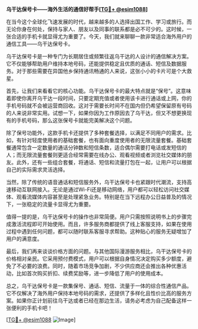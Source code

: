 **乌干达保号卡——海外生活的通信好帮手[[TG💪+ @esim1088](https://t.me/s/esim1088)]**

在当今这个全球化飞速发展的时代，越来越多的人选择出国工作、学习或旅行。而无论你身在何处，保持与家人、朋友以及同事的联系都是必不可少的。这时候，一张合适的手机卡就显得尤为重要了。今天，我们就来聊聊一款非常适合海外用户的通信工具——乌干达保号卡。

乌干达保号卡是一种专门为长期居住或频繁往返乌干达的人设计的通信解决方案。它不仅能够帮助用户维持本地号码，还能提供稳定且优质的通话、短信及数据服务。对于那些需要在异国他乡保持通讯畅通的人来说，这张小小的卡片可是个大救星。

首先，让我们来看看它的核心功能。乌干达保号卡的最大特点就是“保号”。这意味着即使你离开乌干达一段时间，只要定期充值或者使用该卡进行通话或上网，你的手机号码就不会被运营商回收。这对于需要长时间不在国内但仍希望保留原有号码的人来说非常实用。试想一下，如果你因为工作原因去了乌干达，但又不想更换现有的手机号码，那么这张保号卡就能完美解决这个问题。

除了保号功能外，这款手机卡还提供了多种套餐选择，以满足不同用户的需求。比如，有针对轻度使用者的基础套餐，也有面向重度使用者的无限流量套餐。基础套餐通常包含一定数量的通话分钟数和短信条数，适合偶尔需要打电话或发短信的人；而无限流量套餐则更适合经常需要在线办公、观看视频或者浏览社交媒体的朋友。此外，还有一些组合套餐，将通话、短信和流量打包在一起，让用户可以根据自己的实际需求灵活选择。

当然，除了传统的语音通话和短信服务外，乌干达保号卡也紧跟时代潮流，支持高速移动互联网接入。无论是通过Wi-Fi还是移动网络，用户都可以轻松访问社交媒体、观看流媒体内容甚至是处理紧急业务。特别是在当下远程办公日益普及的情况下，一张稳定的流量卡显得尤为重要。

值得一提的是，乌干达保号卡的操作也非常简便。用户只需按照说明书上的步骤完成激活流程即可开始使用。而且，许多服务商都提供了线上客服支持，如果在使用过程中遇到任何问题，都可以随时联系客服寻求帮助。这种贴心的服务无疑增加了用户的满意度。

最后，我们再来谈谈价格方面的问题。与其他国际漫游服务相比，乌干达保号卡的价格相对亲民。它采用预付费模式，用户可以根据自身情况决定购买多少额度，避免了不必要的浪费。同时，随着市场竞争加剧，不少供应商还会推出各种优惠活动，比如首次购买折扣、续费奖励等，进一步降低了用户的使用成本。

总之，乌干达保号卡是一款集保号、通话、短信、流量于一体的综合性通信产品。它不仅解决了海外用户保持本地号码的需求，还提供了多样化且性价比高的服务方案。如果你正计划前往乌干达或者已经在那边生活，请务必考虑为自己配备这样一张便利的手机卡吧！

[[TG💪+ @esim1088](https://t.me/s/esim1088) ![Image](https://i.postimg.cc/4NQfJmqS/Snipaste-2025-05-13-00-14-12.png)]